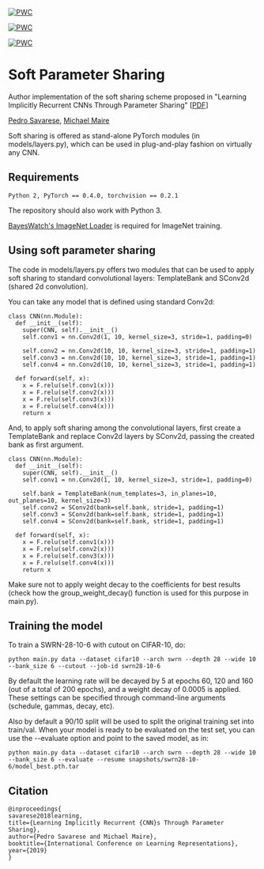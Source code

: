 [![PWC](https://img.shields.io/endpoint.svg?url=https://paperswithcode.com/badge/learning-implicitly-recurrent-cnns-through/architecture-search-on-cifar-10-image)](https://paperswithcode.com/sota/architecture-search-on-cifar-10-image?p=learning-implicitly-recurrent-cnns-through)

[![PWC](https://img.shields.io/endpoint.svg?url=https://paperswithcode.com/badge/learning-implicitly-recurrent-cnns-through/image-classification-on-cifar-10)](https://paperswithcode.com/sota/image-classification-on-cifar-10?p=learning-implicitly-recurrent-cnns-through)

[![PWC](https://img.shields.io/endpoint.svg?url=https://paperswithcode.com/badge/learning-implicitly-recurrent-cnns-through/image-classification-on-cifar-100)](https://paperswithcode.com/sota/image-classification-on-cifar-100?p=learning-implicitly-recurrent-cnns-through)


# Soft Parameter Sharing

Author implementation of the soft sharing scheme proposed in "Learning Implicitly Recurrent CNNs Through Parameter Sharing"  [[PDF](https://openreview.net/pdf?id=rJgYxn09Fm)]

[Pedro Savarese](https://ttic.uchicago.edu/~savarese), [Michael Maire](http://ttic.uchicago.edu/~mmaire/)

Soft sharing is offered as stand-alone PyTorch modules (in models/layers.py), which can be used in plug-and-play fashion on virtually any CNN.





## Requirements
```
Python 2, PyTorch == 0.4.0, torchvision == 0.2.1
```
The repository should also work with Python 3.

[BayesWatch's ImageNet Loader](https://github.com/BayesWatch/sequential-imagenet-dataloader) is required for ImageNet training.





## Using soft parameter sharing

The code in models/layers.py offers two modules that can be used to apply soft sharing to standard convolutional layers: TemplateBank and SConv2d (shared 2d convolution).

You can take any model that is defined using standard Conv2d:

```
class CNN(nn.Module):
  def __init__(self):
    super(CNN, self).__init__()
    self.conv1 = nn.Conv2d(1, 10, kernel_size=3, stride=1, padding=0)
    
    self.conv2 = nn.Conv2d(10, 10, kernel_size=3, stride=1, padding=1)
    self.conv3 = nn.Conv2d(10, 10, kernel_size=3, stride=1, padding=1)
    self.conv4 = nn.Conv2d(10, 10, kernel_size=3, stride=1, padding=1)
    
  def forward(self, x):
    x = F.relu(self.conv1(x)))
    x = F.relu(self.conv2(x)))
    x = F.relu(self.conv3(x)))
    x = F.relu(self.conv4(x)))
    return x
```

And, to apply soft sharing among the convolutional layers, first create a TemplateBank and replace Conv2d layers by SConv2d, passing the created bank as first argument.

```
class CNN(nn.Module):
  def __init__(self):
    super(CNN, self).__init__()
    self.conv1 = nn.Conv2d(1, 10, kernel_size=3, stride=1, padding=0)
    
    self.bank = TemplateBank(num_templates=3, in_planes=10, out_planes=10, kernel_size=3)
    self.conv2 = SConv2d(bank=self.bank, stride=1, padding=1)
    self.conv3 = SConv2d(bank=self.bank, stride=1, padding=1)
    self.conv4 = SConv2d(bank=self.bank, stride=1, padding=1)
    
  def forward(self, x):
    x = F.relu(self.conv1(x)))
    x = F.relu(self.conv2(x)))
    x = F.relu(self.conv3(x)))
    x = F.relu(self.conv4(x)))
    return x
```

Make sure not to apply weight decay to the coefficients for best results (check how the group_weight_decay() function is used for this purpose in main.py).


## Training the model

To train a SWRN-28-10-6 with cutout on CIFAR-10, do:

```
python main.py data --dataset cifar10 --arch swrn --depth 28 --wide 10 --bank_size 6 --cutout --job-id swrn28-10-6
```

By default the learning rate will be decayed by 5 at epochs 60, 120 and 160 (out of a total of 200 epochs), and a weight decay of 0.0005 is applied. These settings can be specified through command-line arguments (schedule, gammas, decay, etc).

Also by default a 90/10 split will be used to split the original training set into train/val. When your model is ready to be evaluated on the test set, you can use the --evaluate option and point to the saved model, as in:

```
python main.py data --dataset cifar10 --arch swrn --depth 28 --wide 10 --bank_size 6 --evaluate --resume snapshots/swrn28-10-6/model_best.pth.tar
```



## Citation

```
@inproceedings{
savarese2018learning,
title={Learning Implicitly Recurrent {CNN}s Through Parameter Sharing},
author={Pedro Savarese and Michael Maire},
booktitle={International Conference on Learning Representations},
year={2019}
}
```


